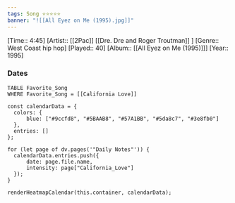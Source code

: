 ```yaml
---
tags: Song ⭐⭐⭐⭐⭐ 
banner: "![[All Eyez on Me (1995).jpg]]"
---
```

[Time:: 4:45]
[Artist:: [[2Pac]] [[Dre. Dre and Roger Troutman]] ]
[Genre:: West Coast hip hop]
[Played:: 40]
[Album:: [[All Eyez on Me (1995)]]]
[Year:: 1995]
### Dates
````dataview
TABLE Favorite_Song
WHERE Favorite_Song = [[California Love]]
````
  ```dataviewjs
const calendarData = { 
	colors: { 
		blue: ["#9ccfd8", "#5BAAB8", "#57A1BB", "#5da8c7", "#3e8fb0"] 
	}, 
	entries: [] 
}; 

for (let page of dv.pages('"Daily Notes"')) { 
	calendarData.entries.push({ 
		date: page.file.name, 
		intensity: page["California_Love"]
	}); 
} 

renderHeatmapCalendar(this.container, calendarData);
```
